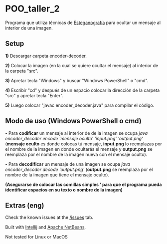 # POO_taller_2
Programa que utiliza técnicas de [Esteganografía](https://es.wikipedia.org/wiki/Esteganograf%C3%ADa) para ocultar un mensaje al interior de una imagen.
## Setup
**1)** Descargar carpeta encoder-decoder.

**2)** Colocar la imagen (en la cual se quiere ocultar el mensaje) al interior de la carpeta "src".

**3)** Apretar tecla "Windows" y buscar "Windows PowerShell" o "cmd".

**4)** Escribir "cd" y después de un espacio colocar la dirección de la carpeta "src" y apretar tecla "Enter".

**5)** Luego colocar "javac encoder_decoder.java" para compilar el código.

## Modo de uso (Windows PowerShell o cmd)
**-** Para **codificar** un mensaje al interior de de la imagen se ocupa *java encoder_decoder encode 'mensaje oculto' 'input.png' 'output.png'* (**mensaje oculto** es donde colocas tú mensaje, **input.png** lo reemplazas por el nombre de la imagen en donde ocultarás el mensaje y **output.png** se reemplaza por el nombre de la imagen nueva con el mensaje oculto).

**-** Para **decodificar** un mensaje de una imagen se ocupa *java encoder_decoder decode 'output.png'* (**output.png** se reemplaza por el nombre de la imagen que tiene el mensaje oculto).

**(Asegurarse de colocar las comillas simples ' para que el programa pueda identificar espacios en su texto o nombre de la imagen)**
## Extras (eng)
Check the known issues at the [/issues](https://github.com/LBrownI/POO_taller_2/issues) tab.

Built with [Intellij](https://www.jetbrains.com/idea/) and [Apache NetBeans](https://netbeans.apache.org/).

Not tested for Linux or MacOS
